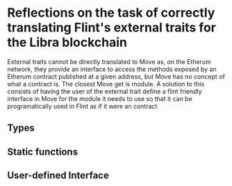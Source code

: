# Reflections on the task of correctly translating Flint's external traits for the Libra blockchain


External traits cannot be directly translated to Move as, on the Etherum network, they provide an interface to access the methods exposed by an Etherum contract published at a given address, but Move has no concept of what a contract is. The closest Move get is module. A solution to this consists of having the user of the external trait define a flint friendly interface in Move for the module it needs to use so that it can be programatically used in Flint as if it were an contract

## Types
## Static functions
## User-defined Interface